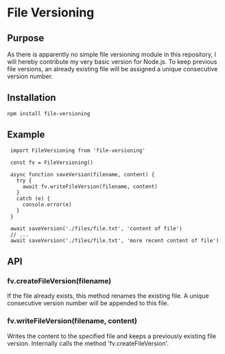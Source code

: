 # File Versioning

## Purpose

As there is apparently no simple file versioning module in this repository, I will hereby contribute my very basic version for Node.js.
To keep previous file versions, an already existing file will be assigned a unique consecutive version number.

## Installation

```
npm install file-versioning
```

## Example


```  
 import FileVersioning from 'file-versioning'

 const fv = FileVersioning()

 async function saveVersion(filename, content) {
   try {
     await fv.writeFileVersion(filename, content)
   }
   catch (e) {
     console.error(e)
   }
 }
  
 await saveVersion('./files/file.txt', 'content of file')
 // ...
 await saveVersion('./files/file.txt', 'more recent content of file')
```

## API

### fv.createFileVersion(filename)

If the file already exists, this method renames the existing file. A unique consecutive version number will be appended to this file.


### fv.writeFileVersion(filename, content)

Writes the content to the specified file and keeps a previously existing file version. Internally calls the method 'fv.createFileVersion'.

